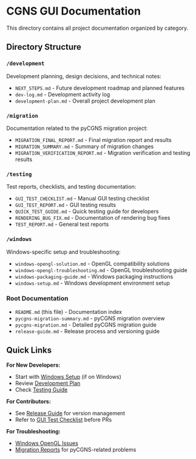 # CGNS GUI Documentation

This directory contains all project documentation organized by category.

## Directory Structure

### `/development`
Development planning, design decisions, and technical notes:
- `NEXT_STEPS.md` - Future development roadmap and planned features
- `dev-log.md` - Development activity log
- `development-plan.md` - Overall project development plan

### `/migration`
Documentation related to the pyCGNS migration project:
- `MIGRATION_FINAL_REPORT.md` - Final migration report and results
- `MIGRATION_SUMMARY.md` - Summary of migration changes
- `MIGRATION_VERIFICATION_REPORT.md` - Migration verification and testing results

### `/testing`
Test reports, checklists, and testing documentation:
- `GUI_TEST_CHECKLIST.md` - Manual GUI testing checklist
- `GUI_TEST_REPORT.md` - GUI testing results
- `QUICK_TEST_GUIDE.md` - Quick testing guide for developers
- `RENDERING_BUG_FIX.md` - Documentation of rendering bug fixes
- `TEST_REPORT.md` - General test reports

### `/windows`
Windows-specific setup and troubleshooting:
- `windows-opengl-solution.md` - OpenGL compatibility solutions
- `windows-opengl-troubleshooting.md` - OpenGL troubleshooting guide
- `windows-packaging-guide.md` - Windows packaging instructions
- `windows-setup.md` - Windows development environment setup

### Root Documentation
- `README.md` (this file) - Documentation index
- `pycgns-migration-summary.md` - pyCGNS migration overview
- `pycgns-migration.md` - Detailed pyCGNS migration guide
- `release-guide.md` - Release process and versioning guide

## Quick Links

**For New Developers:**
- Start with [Windows Setup](windows/windows-setup.md) (if on Windows)
- Review [Development Plan](development/development-plan.md)
- Check [Testing Guide](testing/QUICK_TEST_GUIDE.md)

**For Contributors:**
- See [Release Guide](release-guide.md) for version management
- Refer to [GUI Test Checklist](testing/GUI_TEST_CHECKLIST.md) before PRs

**For Troubleshooting:**
- [Windows OpenGL Issues](windows/windows-opengl-troubleshooting.md)
- [Migration Reports](migration/) for pyCGNS-related problems
